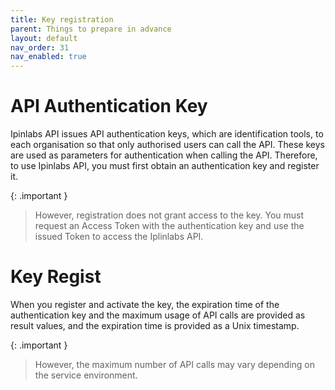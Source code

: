 ```yaml
---
title: Key registration
parent: Things to prepare in advance
layout: default
nav_order: 31
nav_enabled: true
---
```


# API Authentication Key

Ipinlabs API issues API authentication keys, which are identification tools, to each organisation so that only authorised users can call the API.
These keys are used as parameters for authentication when calling the API.
Therefore, to use Ipinlabs API, you must first obtain an authentication key and register it.

{: .important }
> However, registration does not grant access to the key.
> You must request an Access Token with the authentication key and use the issued Token to access the Iplinlabs API.

# Key Regist

When you register and activate the key, the expiration time of the authentication key and the maximum usage of API calls are provided as result values, and the expiration time is provided as a Unix timestamp.

{: .important }
> However, the maximum number of API calls may vary depending on the service environment.